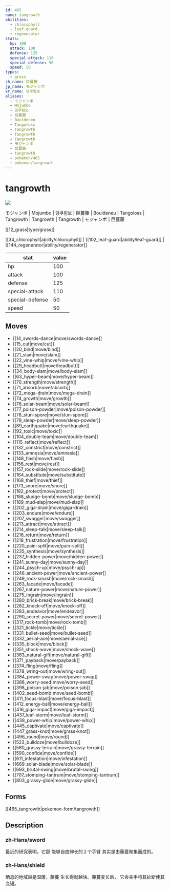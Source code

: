 ```yaml
---
id: 465
name: tangrowth
abilities:
  - chlorophyll
  - leaf-guard
  - regenerator
stats:
  hp: 100
  attack: 100
  defense: 125
  special-attack: 110
  special-defense: 50
  speed: 50
types:
  - grass
zh_name: 巨蔓藤
jp_name: モジャンボ
kr_name: 덩쿠림보
aliases:
  - モジャンボ
  - Mojumbo
  - 덩쿠림보
  - 巨蔓藤
  - Bouldeneu
  - Tangoloss
  - Tangrowth
  - Tangrowth
  - Tangrowth
  - モジャンボ
  - 巨蔓藤
  - tangrowth
  - pokemon/465
  - pokemon/tangrowth
---
```

# tangrowth

![](https://raw.githubusercontent.com/PokeAPI/sprites/master/sprites/pokemon/465.png)

モジャンボ | Mojumbo | 덩쿠림보 | 巨蔓藤 | Bouldeneu | Tangoloss | Tangrowth | Tangrowth | Tangrowth | モジャンボ | 巨蔓藤

[[12_grass|type/grass]]

[[34_chlorophyll|ability/chlorophyll]] | [[102_leaf-guard|ability/leaf-guard]] | [[144_regenerator|ability/regenerator]]

|stat|value|
|---|---|
|hp|100|
|attack|100|
|defense|125|
|special-attack|110|
|special-defense|50|
|speed|50|


## Moves

- [[14_swords-dance|move/swords-dance]]
- [[15_cut|move/cut]]
- [[20_bind|move/bind]]
- [[21_slam|move/slam]]
- [[22_vine-whip|move/vine-whip]]
- [[29_headbutt|move/headbutt]]
- [[34_body-slam|move/body-slam]]
- [[63_hyper-beam|move/hyper-beam]]
- [[70_strength|move/strength]]
- [[71_absorb|move/absorb]]
- [[72_mega-drain|move/mega-drain]]
- [[74_growth|move/growth]]
- [[76_solar-beam|move/solar-beam]]
- [[77_poison-powder|move/poison-powder]]
- [[78_stun-spore|move/stun-spore]]
- [[79_sleep-powder|move/sleep-powder]]
- [[89_earthquake|move/earthquake]]
- [[92_toxic|move/toxic]]
- [[104_double-team|move/double-team]]
- [[115_reflect|move/reflect]]
- [[132_constrict|move/constrict]]
- [[133_amnesia|move/amnesia]]
- [[148_flash|move/flash]]
- [[156_rest|move/rest]]
- [[157_rock-slide|move/rock-slide]]
- [[164_substitute|move/substitute]]
- [[168_thief|move/thief]]
- [[173_snore|move/snore]]
- [[182_protect|move/protect]]
- [[188_sludge-bomb|move/sludge-bomb]]
- [[189_mud-slap|move/mud-slap]]
- [[202_giga-drain|move/giga-drain]]
- [[203_endure|move/endure]]
- [[207_swagger|move/swagger]]
- [[213_attract|move/attract]]
- [[214_sleep-talk|move/sleep-talk]]
- [[216_return|move/return]]
- [[218_frustration|move/frustration]]
- [[220_pain-split|move/pain-split]]
- [[235_synthesis|move/synthesis]]
- [[237_hidden-power|move/hidden-power]]
- [[241_sunny-day|move/sunny-day]]
- [[244_psych-up|move/psych-up]]
- [[246_ancient-power|move/ancient-power]]
- [[249_rock-smash|move/rock-smash]]
- [[263_facade|move/facade]]
- [[267_nature-power|move/nature-power]]
- [[275_ingrain|move/ingrain]]
- [[280_brick-break|move/brick-break]]
- [[282_knock-off|move/knock-off]]
- [[283_endeavor|move/endeavor]]
- [[290_secret-power|move/secret-power]]
- [[317_rock-tomb|move/rock-tomb]]
- [[321_tickle|move/tickle]]
- [[331_bullet-seed|move/bullet-seed]]
- [[332_aerial-ace|move/aerial-ace]]
- [[335_block|move/block]]
- [[351_shock-wave|move/shock-wave]]
- [[363_natural-gift|move/natural-gift]]
- [[371_payback|move/payback]]
- [[374_fling|move/fling]]
- [[378_wring-out|move/wring-out]]
- [[384_power-swap|move/power-swap]]
- [[388_worry-seed|move/worry-seed]]
- [[398_poison-jab|move/poison-jab]]
- [[402_seed-bomb|move/seed-bomb]]
- [[411_focus-blast|move/focus-blast]]
- [[412_energy-ball|move/energy-ball]]
- [[416_giga-impact|move/giga-impact]]
- [[437_leaf-storm|move/leaf-storm]]
- [[438_power-whip|move/power-whip]]
- [[445_captivate|move/captivate]]
- [[447_grass-knot|move/grass-knot]]
- [[496_round|move/round]]
- [[523_bulldoze|move/bulldoze]]
- [[580_grassy-terrain|move/grassy-terrain]]
- [[590_confide|move/confide]]
- [[611_infestation|move/infestation]]
- [[669_solar-blade|move/solar-blade]]
- [[693_brutal-swing|move/brutal-swing]]
- [[707_stomping-tantrum|move/stomping-tantrum]]
- [[803_grassy-glide|move/grassy-glide]]

## Forms



[[465_tangrowth|pokemon-form/tangrowth]]

## Description

### zh-Hans/sword

最近的研究表明，它那
能够自由伸长的２个手臂
其实是由藤蔓聚集而成的。

### zh-Hans/shield

栖息的地域越是温暖，藤蔓
生长得就越快。藤蔓变长后，
它会亲手将其扯断使其变短。

